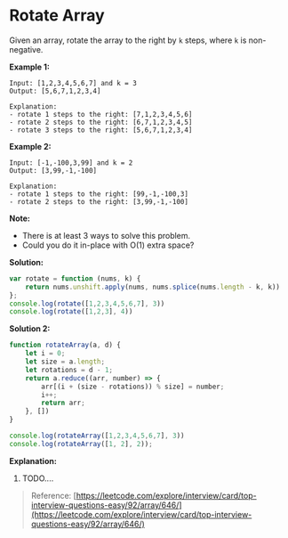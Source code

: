 # Rotate Array

Given an array, rotate the array to the right by `k` steps, where `k` is non-negative.

**Example 1:**

```text
Input: [1,2,3,4,5,6,7] and k = 3
Output: [5,6,7,1,2,3,4]

Explanation:
- rotate 1 steps to the right: [7,1,2,3,4,5,6]
- rotate 2 steps to the right: [6,7,1,2,3,4,5]
- rotate 3 steps to the right: [5,6,7,1,2,3,4]
```

**Example 2:**

```text
Input: [-1,-100,3,99] and k = 2
Output: [3,99,-1,-100]

Explanation: 
- rotate 1 steps to the right: [99,-1,-100,3]
- rotate 2 steps to the right: [3,99,-1,-100]
```

**Note:**

* There is at least 3 ways to solve this problem.
* Could you do it in-place with O\(1\) extra space?

**Solution:**

```javascript
var rotate = function (nums, k) {
    return nums.unshift.apply(nums, nums.splice(nums.length - k, k))
};
console.log(rotate([1,2,3,4,5,6,7], 3))
console.log(rotate([1,2,3], 4))
```

**Solution 2:**

```javascript
function rotateArray(a, d) {
    let i = 0;
    let size = a.length;
    let rotations = d - 1;
    return a.reduce((arr, number) => {
        arr[(i + (size - rotations)) % size] = number;
        i++;
        return arr;
    }, [])
}

console.log(rotateArray([1,2,3,4,5,6,7], 3))
console.log(rotateArray([1, 2], 2));
```

**Explanation:**

1. TODO....

> Reference: [https://leetcode.com/explore/interview/card/top-interview-questions-easy/92/array/646/](https://leetcode.com/explore/interview/card/top-interview-questions-easy/92/array/646/)

